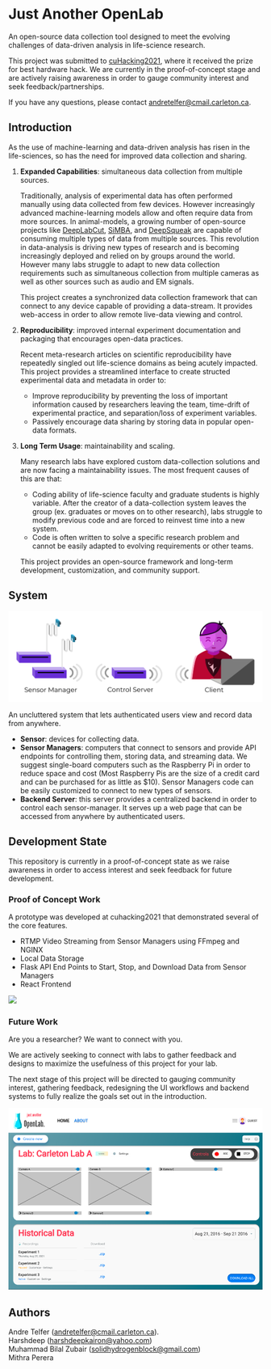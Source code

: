 # Just Another OpenLab

An open-source data collection tool designed to meet the evolving challenges of data-driven analysis in life-science research.

This project was submitted to [cuHacking2021](https://2021.cuhacking.com/), where it received the prize for best hardware hack. We are currently in the proof-of-concept stage and are actively raising awareness in order to gauge community interest and seek feedback/partnerships. 

If you have any questions, please contact andretelfer@cmail.carleton.ca.

## Introduction

As the use of machine-learning and data-driven analysis has risen in the life-sciences, so has the need for improved data collection and sharing. 

1. **Expanded Capabilities**: simultaneous data collection from multiple sources.

   Traditionally, analysis of experimental data has often performed manually using data collected from few devices. However increasingly advanced machine-learning models allow and often require data from more sources. In animal-models, a growing number of open-source projects like [DeepLabCut](http://www.mousemotorlab.org/deeplabcut), [SiMBA](https://github.com/DeepLabCut/DeepLabCut), and [DeepSqueak](https://github.com/DrCoffey/DeepSqueak) are capable of consuming multiple types of data from multiple sources. This revolution in data-analysis is driving new types of research and is becoming increasingly deployed and relied on by groups around the world. However many labs struggle to adapt to new data collection requirements such as simultaneous collection from multiple cameras as well as other sources such as audio and EM signals. 

   This project creates a synchronized data collection framework that can connect to any device capable of providing a data-stream. It provides web-access in order to allow remote live-data viewing and control.

2. **Reproducibility**: improved internal experiment documentation and packaging that encourages open-data practices.

   Recent meta-research articles on scientific reproducibility have repeatedly singled out life-science domains as being acutely impacted. This project provides a streamlined interface to create structed experimental data and metadata in order to:

   - Improve reproducibility by preventing the loss of important information caused by researchers leaving the team, time-drift of experimental practice, and separation/loss of experiment variables. 
   - Passively encourage data sharing by storing data in popular open-data formats. 

3. **Long Term Usage**: maintainability and scaling.

   Many research labs have explored custom data-collection solutions and are now facing a maintainability issues. The most frequent causes of this are that:

   - Coding ability of life-science faculty and graduate students is highly variable. After the creator of a data-collection system leaves the group (ex. graduates or moves on to other research), labs struggle to modify previous code and are forced to reinvest time into a new system. 
   - Code is often written to solve a specific research problem and cannot be easily adapted to evolving requirements or other teams. 

   This project provides an open-source framework and long-term development, customization, and community support.

## System 

![](docs/assets/system-graphic-padded.png)

An uncluttered system that lets authenticated users view and record data from anywhere. 

- **Sensor**: devices for collecting data.
- **Sensor Managers**: computers that connect to sensors and provide API endpoints for controlling them, storing data, and streaming data. We suggest single-board computers such as the Raspberry Pi in order to reduce space and cost (Most Raspberry Pis are the size of a credit card and can be purchased for as little as $10). Sensor Managers code can be easily customized to connect to new types of sensors.
- **Backend Server**: this server provides a centralized backend in order to control each sensor-manager. It serves up a web page that can be accessed from anywhere by authenticated users. 



## Development State

This repository is currently in a proof-of-concept state as we raise awareness in order to access interest and seek feedback for future development. 

### Proof of Concept Work
A prototype was developed at cuhacking2021 that demonstrated several of the core features. 
- RTMP Video Streaming from Sensor Managers using FFmpeg and NGINX 
- Local Data Storage
- Flask API End Points to Start, Stop, and Download Data from Sensor Managers
- React Frontend

![](docs/assets/hackathon-demo.gif)

### Future Work

Are you a researcher? We want to connect with you. 

We are actively seeking to connect with labs to gather feedback and designs to maximize the usefulness of this project for your lab.

The next stage of this project will be directed to gauging community interest, gathering feedback, redesigning the UI workflows and backend systems to fully realize the goals set out in the introduction.

![](docs/assets/demo-ui.PNG)

## Authors

Andre Telfer (andretelfer@cmail.carleton.ca).    
Harshdeep (harshdeepkairon@yahoo.com)     
Muhammad Bilal Zubair (solidhydrogenblock@gmail.com)    
Mithra Perera        

